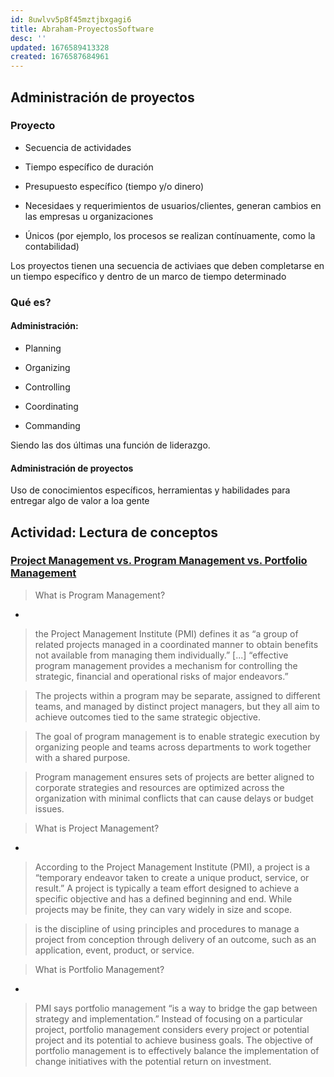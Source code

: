 ```yaml
---
id: 8uwlvv5p8f45mztjbxgagi6
title: Abraham-ProyectosSoftware
desc: ''
updated: 1676589413328
created: 1676587684961
---
```

## Administración de proyectos
### Proyecto
* Secuencia de actividades

* Tiempo específico de duración

* Presupuesto específico (tiempo y/o dinero)

* Necesidaes y requerimientos de usuarios/clientes, generan cambios en las empresas u organizaciones

* Únicos (por ejemplo, los procesos se realizan contínuamente, como la contabilidad)

Los proyectos tienen una secuencia de activiaes que deben completarse en un tiempo específico y dentro de un marco de tiempo determinado

### Qué es?
#### Administración:

* Planning

* Organizing

* Controlling

* Coordinating

* Commanding

Siendo las dos últimas una función de liderazgo.

#### Administración de proyectos

Uso de conocimientos específicos, herramientas y habilidades para entregar algo de valor a loa gente

## Actividad: Lectura de conceptos
### [Project Management vs. Program Management vs. Portfolio Management](https://www.planview.com/resources/guide/ppm-solution-guide-beginners/project-management-vs-program-management-vs-portfolio-management/)

> What is Program Management?
-

> the Project Management Institute (PMI) defines it as “a group of related projects managed in a coordinated manner to obtain benefits not available from managing them individually.” [...] “effective program management provides a mechanism for controlling the strategic, financial and operational risks of major endeavors.”

> The projects within a program may be separate, assigned to different teams, and managed by distinct project managers, but they all aim to achieve outcomes tied to the same strategic objective.

> The goal of program management is to enable strategic execution by organizing people and teams across departments to work together with a shared purpose.

> Program management ensures sets of projects are better aligned to corporate strategies and resources are optimized across the organization with minimal conflicts that can cause delays or budget issues.

> What is Project Management?
-

> According to the Project Management Institute (PMI), a project is a “temporary endeavor taken to create a unique product, service, or result.” A project is typically a team effort designed to achieve a specific objective and has a defined beginning and end. While projects may be finite, they can vary widely in size and scope.

> is the discipline of using principles and procedures to manage a project from conception through delivery of an outcome, such as an application, event, product, or service.

> What is Portfolio Management?
-

> PMI says portfolio management “is a way to bridge the gap between strategy and implementation.” Instead of focusing on a particular project, portfolio management considers every project or potential project and its potential to achieve business goals. The objective of portfolio management is to effectively balance the implementation of change initiatives with the potential return on investment.

